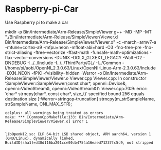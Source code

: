 # Raspberry-pi-Car
Use Raspberry pi to make a car



mkdir -p Bin/Intermediate/Arm-Release/SimpleViewer
g++ -MD -MP -MT "./Bin/Intermediate/Arm-Release/SimpleViewer/Viewer.d Bin/Intermediate/Arm-Release/SimpleViewer/Viewer.o" -c -march=armv7-a -mtune=cortex-a9 -mfpu=neon -mfloat-abi=hard  -O3 -fno-tree-pre -fno-strict-aliasing -ftree-vectorize -ffast-math -funsafe-math-optimizations  -flax-vector-conversions -DUNIX -DGLX_GLXEXT_LEGACY -Wall -O2 -DNDEBUG -I../../Include -I../../ThirdParty/GL/ -I../Common -I/home/pi/aobi/OpenNI_2.3.0.63/Linux/OpenNI-Linux-Arm-2.3.0.63/Include -DXN_NEON -fPIC -fvisibility=hidden -Werror -o Bin/Intermediate/Arm-Release/SimpleViewer/Viewer.o Viewer.cpp
Viewer.cpp: In constructor ‘SampleViewer::SampleViewer(const char*, openni::Device&, openni::VideoStream&, openni::VideoStream&)’:
Viewer.cpp:70:9: error: ‘char* strncpy(char*, const char*, size_t)’ specified bound 256 equals destination size [-Werror=stringop-truncation]
  strncpy(m_strSampleName, strSampleName, ONI_MAX_STR);
  ~~~~~~~^~~~~~~~~~~~~~~~~~~~~~~~~~~~~~~~~~~~~~~~~~~~~
cc1plus: all warnings being treated as errors
make: *** [CommonCppMakefile:133: Bin/Intermediate/Arm-Release/SimpleViewer/Viewer.o] Error 1


libOpenNI2.so: ELF 64-bit LSB shared object, ARM aarch64, version 1 (GNU/Linux), dynamically linked, BuildID[sha1]=d30d116ba201cce00db4754a16eaed71237fc5c9, not stripped

